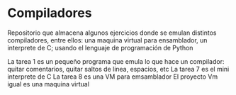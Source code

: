 # Compiladores
Repositorio que almacena algunos ejercicios donde se emulan distintos compiladores, entre ellos: una maquina virtual para ensamblador, un interprete de C; usando el lenguaje de programación de Python

La tarea 1 es un pequeño programa que emula lo que hace un compilador: quitar comentarios, quitar saltos de linea, espacios, etc
La tarea 7 es el mini interprete de C
La tarea 8 es una VM para emsamblador
El proyecto Vm igual es una maquina virtual
